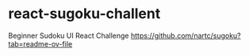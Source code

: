 # react-sugoku-challent
Beginner Sudoku UI React Challenge https://github.com/nartc/sugoku?tab=readme-ov-file
